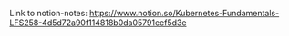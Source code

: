 Link to notion-notes: https://www.notion.so/Kubernetes-Fundamentals-LFS258-4d5d72a90f114818b0da05791eef5d3e
